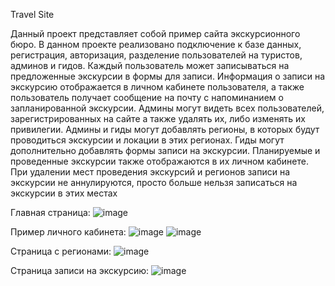 Travel Site

Данный проект представляет собой пример сайта экскурсионного бюро. В данном проекте реализовано подключение к базе данных, 
регистрация, авторизация, разделение пользователей на туристов, админов и гидов. Каждый пользователь может записываться на предложенные
экскурсии в формы для записи. Информация о записи на экскурсию отображается  в личном кабинете пользователя, а также пользователь получает 
сообщение на почту с напоминанием о запланированной экскурсии.
Админы могут видеть всех пользователей, зарегистрированных на сайте а также удалять их, либо изменять их привилегии.
Админы и гиды могут добавлять регионы, в которых будут проводиться экскурсии и локации в этих регионах.
Гиды могут дополнительно добавлять формы записи на экскурсии. Планируемые и проведенные экскурсии также отображаются в их личном кабинете.
При удалении мест проведения экскурсий и регионов записи на экскурсии не аннулируются, просто больше нельзя записаться на экскурсии в этих местах


Главная страница:
![image](https://user-images.githubusercontent.com/99132950/170307358-54bcfbef-dbd9-4eda-b14a-19300f41b824.png)


Пример личного кабинета:
![image](https://user-images.githubusercontent.com/99132950/170307463-69887b06-5f43-4203-87e5-b999c5f5376e.png)
![image](https://user-images.githubusercontent.com/99132950/170307560-2766cc42-bdb2-4d7f-9f48-eef216ef97fc.png)


Страница с регионами:
![image](https://user-images.githubusercontent.com/99132950/170308663-4a83177d-ef4b-42ed-bca8-a8bd0795be34.png)


Страница записи на экскурсию:
![image](https://user-images.githubusercontent.com/99132950/170308104-25fca4dc-cd5b-4edd-a29c-66fdb36ca5bc.png)

